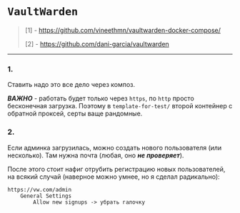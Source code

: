 # `VaultWarden`

> [1] - https://github.com/vineethmn/vaultwarden-docker-compose/
> 
> [2] - https://github.com/dani-garcia/vaultwarden

---

### 1.

Ставить надо это все дело через композ. 

___ВАЖНО___ - работать будет только через `https`, по `http` просто бесконечная загрузка. Поэтому в `template-for-test/` второй контейнер с обратной проксей, серты ваще рандомные.

### 2.

Если админка загрузилась, можно создать нового пользователя (или несколько). Там нужна почта (любая, оно ___не проверяет___).

После этого стоит нафиг отрубить регистрацию новых пользователей, на всякий случай (наверное можно умнее, но я сделал радикально):
```text
https://vw.com/admin
    General Settings
        Allow new signups -> убрать галочку
```